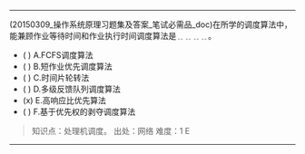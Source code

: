 ---
(20150309_操作系统原理习题集及答案_笔试必需品_doc)在所学的调度算法中，能兼顾作业等待时间和作业执行时间调度算法是﹎﹎﹎﹎。
- ( ) A.FCFS调度算法 
- ( ) B.短作业优先调度算法 
- ( ) C.时间片轮转法 
- ( ) D.多级反馈队列调度算法 
- (x) E.高响应比优先算法 
- ( ) F.基于优先权的剥夺调度算法

> 知识点：处理机调度。
> 出处：网络
> 难度：1
> E

---